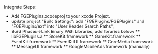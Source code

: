 Integrate Steps:
* Add FGEPlugins.xcodeproj to your xcode Project.
* update project "Build Settings": add "FGEPlugins/FGEPlugins" and "FGEPlugins/ext" into "User Header Search Paths", 
* Build Phases->Link Binary With Libraries, add libraries below:
** libFGEPlugins.a
** StoreKit.framework
** GameKit.framework
** EventKit.framework
** EventKitUI.framework
** CoreMedia.framework
** MessageUI.framework
** GoogleMobileAds.framework (manually)
